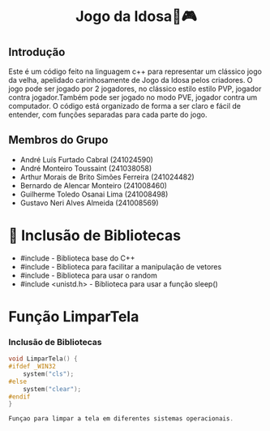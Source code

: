 <h1 align="center"> Jogo da Idosa👵🎮 </h1>

## Introdução
Este é um código feito na linguagem c++ para representar um clássico jogo da velha, apelidado carinhosamente de Jogo da Idosa pelos criadores. O jogo pode
ser jogado por 2 jogadores, no clássico estilo estilo PVP, jogador contra jogador.Também pode ser jogado no modo PVE, jogador contra um computador. O código está organizado de forma a ser claro e fácil de entender, com funções separadas para cada parte do jogo.

## Membros do Grupo
- André Luís Furtado Cabral (241024590)
- André Monteiro Toussaint (241038058)
- Arthur Morais de Brito Simões Ferreira (241024482)
- Bernardo de Alencar Monteiro (241008460)
- Guilherme Toledo Osanai Lima (241008498)
- Gustavo Neri Alves Almeida (241008569)


# :hammer: Inclusão de Bibliotecas

- #include <iostream> - Biblioteca base do C++
- #include <vector> - Biblioteca para facilitar a manipulação de vetores
- #include <random> - Biblioteca para usar o random
-  #include <unistd.h> - Biblioteca para usar a função sleep()

# Função LimparTela
### Inclusão de Bibliotecas
```cpp
void LimparTela() {
#ifdef _WIN32
    system("cls");  
#else
    system("clear");  
#endif
}

Funçao para limpar a tela em diferentes sistemas operacionais.

